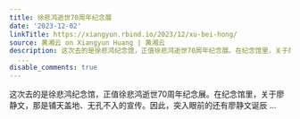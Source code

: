```yaml
---
title: 徐悲鸿逝世70周年纪念展
date: '2023-12-02'
linkTitle: https://xiangyun.rbind.io/2023/12/xu-bei-hong/
source: 黄湘云 on Xiangyun Huang | 黄湘云
description: 这次去的是徐悲鸿纪念馆，正值徐悲鸿逝世70周年纪念展。在纪念馆里，关于廖静文，那是铺天盖地、无孔不入的宣传。因此，突入眼前的还有廖静文诞辰
  ...
disable_comments: true
---
```

这次去的是徐悲鸿纪念馆，正值徐悲鸿逝世70周年纪念展。在纪念馆里，关于廖静文，那是铺天盖地、无孔不入的宣传。因此，突入眼前的还有廖静文诞辰 ...
